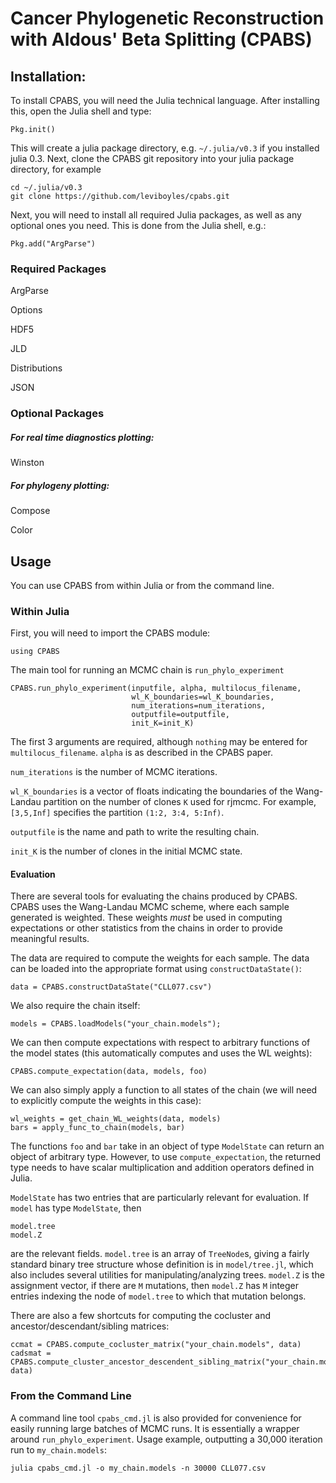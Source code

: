 # Cancer Phylogenetic Reconstruction with Aldous' Beta Splitting (CPABS)


## Installation:

To install CPABS, you will need the Julia technical language.  After installing this, open the Julia shell and type:

```
Pkg.init()
```

This will create a julia package directory, e.g. `~/.julia/v0.3` if you installed julia 0.3.  Next, clone the CPABS git repository into your julia package directory, for example

```
cd ~/.julia/v0.3
git clone https://github.com/leviboyles/cpabs.git
```

Next, you will need to install all required Julia packages, as well as any optional ones you need.  This is done from the Julia shell, e.g.:

```
Pkg.add("ArgParse")
```

### Required Packages

ArgParse

Options

HDF5

JLD

Distributions

JSON

### Optional Packages

##### For real time diagnostics plotting: 

Winston

##### For phylogeny plotting: 

Compose

Color

## Usage

You can use CPABS from within Julia or from the command line.

### Within Julia
First, you will need to import the CPABS module:
```
using CPABS
```

The main tool for running an MCMC chain is `run_phylo_experiment` 
```
CPABS.run_phylo_experiment(inputfile, alpha, multilocus_filename,
                           wl_K_boundaries=wl_K_boundaries,
                           num_iterations=num_iterations,
                           outputfile=outputfile,
                           init_K=init_K)
```
The first 3 arguments are required, although `nothing` may be entered for `multilocus_filename`.  `alpha` is as described in the CPABS paper.

`num_iterations` is the number of MCMC iterations.

`wl_K_boundaries` is a vector of floats indicating the boundaries of the Wang-Landau partition on the number of clones `K` used for rjmcmc.  For example, `[3,5,Inf]` specifies the partition `(1:2, 3:4, 5:Inf)`.

`outputfile` is the name and path to write the resulting chain.

`init_K` is the number of clones in the initial MCMC state.

#### Evaluation
There are several tools for evaluating the chains produced by CPABS.  CPABS uses the Wang-Landau MCMC scheme, where each sample generated is weighted.  These weights *must* be used in computing expectations or other statistics from the chains in order to provide meaningful results.

The data are required to compute the weights for each sample.  The data can be loaded into the appropriate format using `constructDataState()`:

```
data = CPABS.constructDataState("CLL077.csv")
```

We also require the chain itself:
```
models = CPABS.loadModels("your_chain.models");
```

We can then compute expectations with respect to arbitrary functions of the model states (this automatically computes and uses the WL weights):
```
CPABS.compute_expectation(data, models, foo)
```

We can also simply apply a function to all states of the chain (we will need to explicitly compute the weights in this case):
```
wl_weights = get_chain_WL_weights(data, models)
bars = apply_func_to_chain(models, bar) 
```

The functions `foo` and `bar` take in an object of type `ModelState` can return an object of arbitrary type.  However, to use `compute_expectation`, the returned type needs to have scalar multiplication and addition operators defined in Julia.

`ModelState` has two entries that are particularly relevant for evaluation.  If `model` has type `ModelState`, then
```
model.tree
model.Z
```
are the relevant fields.  `model.tree` is an array of `TreeNode`s, giving a fairly standard binary tree structure whose definition is in `model/tree.jl`, which also includes several utilities for manipulating/analyzing trees.  `model.Z` is the assignment vector, if there are `M` mutations, then `model.Z` has `M` integer entries indexing the node of `model.tree` to which that mutation belongs.

There are also a few shortcuts for computing the cocluster and ancestor/descendant/sibling matrices:
```
ccmat = CPABS.compute_cocluster_matrix("your_chain.models", data)
cadsmat = CPABS.compute_cluster_ancestor_descendent_sibling_matrix("your_chain.models", data)
```
 
### From the Command Line
A command line tool `cpabs_cmd.jl` is also provided for convenience for easily running large batches of MCMC runs.  It is essentially a wrapper around `run_phylo_experiment`.  Usage example, outputting a 30,000 iteration run to ``my_chain.models``:
```
julia cpabs_cmd.jl -o my_chain.models -n 30000 CLL077.csv
```
